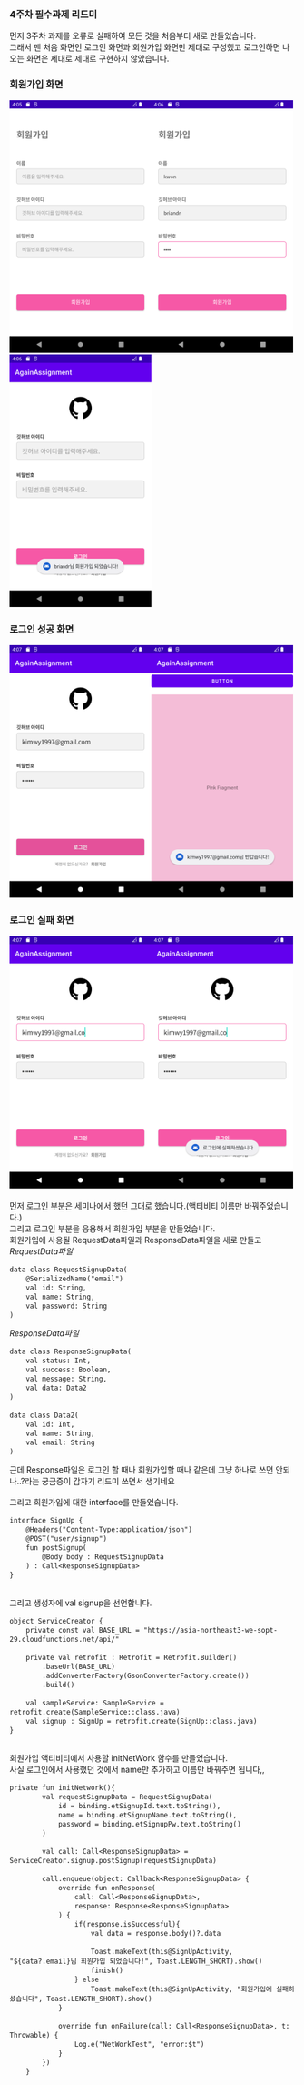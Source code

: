 ### 4주차 필수과제 리드미
먼저 3주차 과제를 오류로 실패하여 모든 것을 처음부터 새로 만들었습니다.<br>
그래서 맨 처음 화면인 로그인 화면과 회원가입 화면만 제대로 구성했고 로그인하면 나오는 화면은 제대로 제대로 구현하지 않았습니다.<br>
### 회원가입 화면
<img src="회원가입1.png" width="250"><img src="회원가입2.png" width="250"><img src="회원가입3.png" width="250"><br>
### 로그인 성공 화면
<img src="로그인성공1.png" width="250"><img src="로그인성공2.png" width="250"><br>
### 로그인 실패 화면
<img src="로그인실패1.png" width="250"><img src="로그인실패2.png" width="250"><br>
<br>
먼저 로그인 부분은 세미나에서 했던 그대로 했습니다.(액티비티 이름만 바꿔주었습니다.)<br>
그리고 로그인 부분을 응용해서 회원가입 부분을 만들었습니다.<br>
회원가입에 사용될 RequestData파일과 ResponseData파일을 새로 만들고<br>
_RequestData파일_<br>
```
data class RequestSignupData(
    @SerializedName("email")
    val id: String,
    val name: String,
    val password: String
)
```
_ResponseData파일_<br>
```
data class ResponseSignupData(
    val status: Int,
    val success: Boolean,
    val message: String,
    val data: Data2
)

data class Data2(
    val id: Int,
    val name: String,
    val email: String
)
```
근데 Response파일은 로그인 할 때나 회원가입할 때나 같은데 그냥 하나로 쓰면 안되나..?라는 궁금증이 갑자기 리드미 쓰면서 생기네요<br>
<br>
그리고 회원가입에 대한 interface를 만들었습니다.<br>
```
interface SignUp {
    @Headers("Content-Type:application/json")
    @POST("user/signup")
    fun postSignup(
        @Body body : RequestSignupData
    ) : Call<ResponseSignupData>
}
```
<br>
그리고 생성자에 val signup을 선언합니다.<br>

```
object ServiceCreator {
    private const val BASE_URL = "https://asia-northeast3-we-sopt-29.cloudfunctions.net/api/"

    private val retrofit : Retrofit = Retrofit.Builder()
        .baseUrl(BASE_URL)
        .addConverterFactory(GsonConverterFactory.create())
        .build()

    val sampleService: SampleService = retrofit.create(SampleService::class.java)
    val signup : SignUp = retrofit.create(SignUp::class.java)
}
```
<br>
회원가입 액티비티에서 사용할 initNetWork 함수를 만들었습니다.<br>
사실 로그인에서 사용했던 것에서 name만 추가하고 이름만 바꿔주면 됩니다,,<br>

```
private fun initNetwork(){
        val requestSignupData = RequestSignupData(
            id = binding.etSignupId.text.toString(),
            name = binding.etSignupName.text.toString(),
            password = binding.etSignupPw.text.toString()
        )

        val call: Call<ResponseSignupData> = ServiceCreator.signup.postSignup(requestSignupData)

        call.enqueue(object: Callback<ResponseSignupData> {
            override fun onResponse(
                call: Call<ResponseSignupData>,
                response: Response<ResponseSignupData>
            ) {
                if(response.isSuccessful){
                    val data = response.body()?.data

                    Toast.makeText(this@SignUpActivity, "${data?.email}님 회원가입 되었습니다!", Toast.LENGTH_SHORT).show()
                    finish()
                } else
                    Toast.makeText(this@SignUpActivity, "회원가입에 실패하셨습니다", Toast.LENGTH_SHORT).show()
            }

            override fun onFailure(call: Call<ResponseSignupData>, t: Throwable) {
                Log.e("NetWorkTest", "error:$t")
            }
        })
    }
```